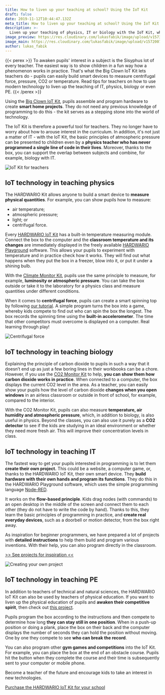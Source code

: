 ```yaml
---
title: How to liven up your teaching at school? Using the IoT Kit
draft: false
date: 2019-11-12T10:44:47.132Z
meta_title: How to liven up your teaching at school? Using the IoT Kit
description: >-
  Liven up your teaching of physics, IT or biology with the IoT Kit, which enables kids to program their own smart devices. We will advise you on how to do it.
image_preview: https://res.cloudinary.com/lukasfabik/image/upload/v1573641194/blog/Workshop_01.png
image_main: https://res.cloudinary.com/lukasfabik/image/upload/v1572007998/blog/iot-course_full.png
author: lukas_fabik
---
```


{{< perex >}}
To awaken pupils' interest in a subject is the Sisyphus lot of every teacher. The easiest way is to show children in a fun way how a phenomenon works in practice. That's what the Big Clown IoT Kit lets teachers do - pupils can easily build smart devices to measure centrifugal force, pressure, CO2 or temperature. Read tips for teachers on how to use modern technology to liven up the teaching of IT, physics, biology or even PE.
{{< /perex >}}

Using the [Big Clown IoT Kit](/education/), pupils assemble and program hardware to create **smart home projects**. They do not need any previous knowledge of programming to do this - the kit serves as a stepping stone into the world of technology.

The IoT Kit is therefore a powerful tool for teachers. They no longer have to worry about how to arouse interest in the curriculum. In addition, it's not just a matter of IT - with the IoT Kit, the basic principles of atmospheric pressure can be presented to children even by a **physics teacher who has never programmed a single line of code in their lives**. Moreover, thanks to the box, you can support the overlap between subjects and combine, for example, biology with IT.

![IoT Kit for teachers](https://res.cloudinary.com/lukasfabik/image/upload/v1572972229/blog/Workshop_04_1.png)

## IoT technology in teaching physics

The HARDWARIO Kit allows anyone to build a smart device to **measure physical quantities**. For example, you can show pupils how to measure:

* air temperature;
* atmospheric pressure;
* light; or
* centrifugal force.

Every [HARDWARIO IoT Kit](https://shop.hardwario.com/kits/) has a built-in temperature measuring module. Connect the box to the computer and the **classroom temperature and its changes** are immediately displayed in the freely available [HARDWARIO Playground](/academy/what-is-bigclown-playground/) software. This allows your pupils to experiment with temperature and in practice check how it works. They will find out what happens when they put the box in a freezer, blow into it, or put it under a shining bulb.

With the [Climate Monitor Kit](https://shop.hardwario.com/climate-monitor-kit/), pupils use the same principle to measure, for example, **luminosity or atmospheric pressure**. You can take the box outside or take it to the laboratory for a physics class and measure quantities under different conditions.

When it comes to **centrifugal force**, pupils can create a smart spinning top by following [our tutorial](/projects/highest-centrifugal-force/). A simple program turns the box into a game, whereby kids compete to find out who can spin the box the longest. The box records the spinning time using the **built-in accelerometer**. The time that other competitors must overcome is displayed on a computer. Real learning through play!



![Centrifugal force](https://res.cloudinary.com/lukasfabik/image/upload/v1572972391/blog/Workshop_07.png)

## IoT technology in teaching biology

Explaining the principle of carbon dioxide to pupils in such a way that it doesn’t end up as just a few boring lines in their workbooks can be a chore. However, if you use the [CO2 Monitor Kit](https://shop.hardwario.com/co2-monitor-kit/) to help, **you can show them how carbon dioxide works in practice**. When connected to a computer, the box displays the current CO2 level in the area. As a teacher, you can easily show your pupils how the level of carbon dioxide **changes when you open windows** in an airless classroom or outside in front of school, for example, compared to the interior.

With the CO2 Monitor Kit, pupils can also measure **temperature, air humidity and atmospheric pressure**, which, in addition to biology, is also useful in physics. Beyond the classes, you can also use it purely as a **CO2 detector** to see if the kids are studying in an ideal environment or whether they need more fresh air. This will improve their concentration levels in class.

## IoT technology in teaching IT

The fastest way to get your pupils interested in programming is to let them **create their own project.** This could be a website, a computer game, or, thanks to the HARDWARIO IoT Kit, their own smart device. They **build hardware with their own hands and program its functions**. They do this in the HARDWARIO Playground software, which uses the simple programming language [Node-RED](/academy/what-is-node-red/).

It works on the **flow-based principle**. Kids drag nodes (with commands) to an open desktop in the middle of the screen and connect them to each other (they do not have to write the code by hand). Thanks to this, they learn the basic principles of programming in practice, and **create real everyday devices**, such as a doorbell or motion detector, from the box right away.

As inspiration for beginner programmers, we have prepared a lot of projects with **detailed instructions** to help them build and program various inventions. With their help, you can also program directly in the classroom.

[>> See projects for inspiration <<](/projects/)

![Creating your own project](https://res.cloudinary.com/lukasfabik/image/upload/v1572972241/blog/Workshop_05.png)

## IoT technology in teaching PE

In addition to teachers of technical and natural sciences, the HARDWARIO IoT Kit can also be used by teachers of physical education. If you want to liven up the physical education of pupils and **awaken their competitive spirit**, then check out [this project](/projects/kung-fu-master/).

Pupils program the box according to the instructions and then compete to determine how long **they can stay still in one position**. When in a push-up position or doing a plank, place the box on their back and the computer displays the number of seconds they can hold the position without moving. One by one they compete to see **who can break the record**.

You can also program other **gym games and competitions** into the IoT Kit. For example, you can place the box at the end of an obstacle course. Pupils hit the button when they complete the course and their time is subsequently sent to your computer or mobile phone.

Become a teacher of the future and encourage kids to take an interest in new technologies.

[Purchase the HARDWARIO IoT Kit for your school ](/education/)
